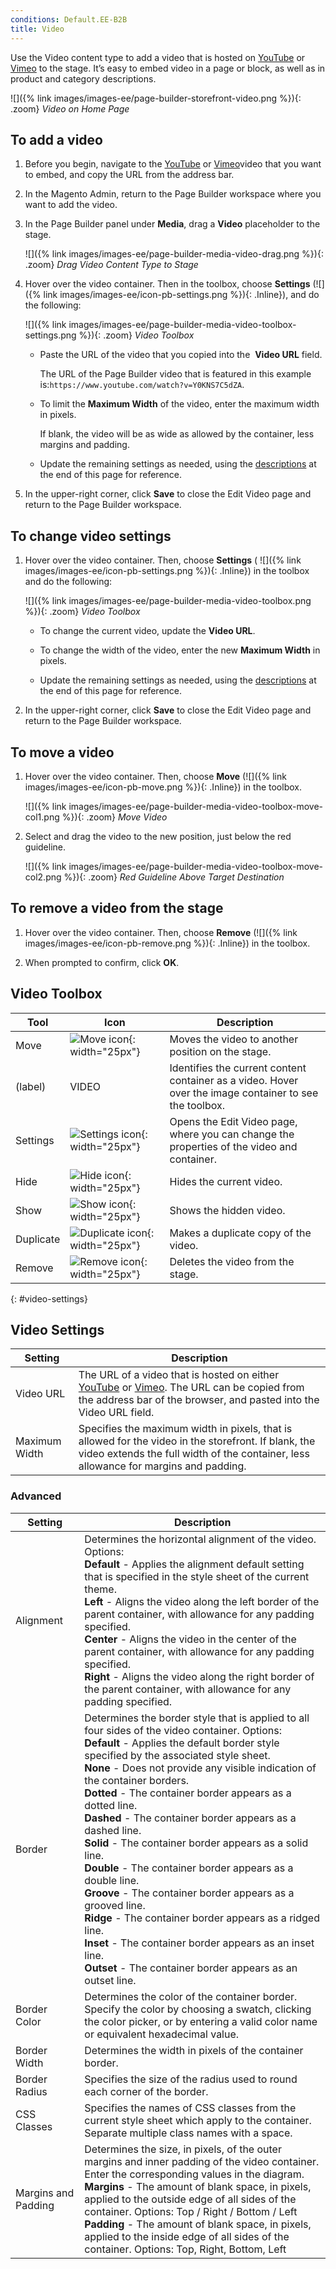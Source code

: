```yaml
---
conditions: Default.EE-B2B
title: Video
---
```


Use the Video content type to add a video that is hosted on [YouTube][1] or [Vimeo][2] to the stage. It’s easy to embed video in a page or block, as well as in product and category descriptions.

![]({% link images/images-ee/page-builder-storefront-video.png %}){: .zoom}
_Video on Home Page_

## To add a video

1. Before you begin, navigate to the [YouTube][1] or [Vimeo][2]video that you want to embed, and copy the URL from the address bar.

1. In the Magento Admin, return to the Page Builder workspace where you want to add the video.

1. In the Page Builder panel under **Media**, drag a **Video** placeholder to the stage.

   ![]({% link images/images-ee/page-builder-media-video-drag.png %}){: .zoom}
   _Drag Video Content Type to Stage_

1. Hover over the video container. Then in the toolbox, choose **Settings** (![]({% link images/images-ee/icon-pb-settings.png %}){: .Inline}), and do the following:

   ![]({% link images/images-ee/page-builder-media-video-toolbox-settings.png %}){: .zoom}
   _Video Toolbox_

   - Paste the URL of the video that you copied into the  **Video URL** field.

      The URL of the Page Builder video that is featured in this example is:`https://www.youtube.com/watch?v=Y0KNS7C5dZA`.

   - To limit the **Maximum Width** of the video, enter the maximum width in pixels.

      If blank, the video will be as wide as allowed by the container, less margins and padding.

   - Update the remaining settings as needed, using the [descriptions](#video-settings) at the end of this page for reference.

1. In the upper-right corner, click **Save** to close the Edit Video page and return to the Page Builder workspace.

## To change video settings

1. Hover over the video container. Then, choose **Settings** ( ![]({% link images/images-ee/icon-pb-settings.png %}){: .Inline}) in the toolbox and do the following:

   ![]({% link images/images-ee/page-builder-media-video-toolbox.png %}){: .zoom}
   _Video Toolbox_

   - To change the current video, update the **Video URL**.

   - To change the width of the video, enter the new **Maximum Width** in pixels.

   - Update the remaining settings as needed, using the [descriptions](#video-settings) at the end of this page for reference.

1. In the upper-right corner, click **Save** to close the Edit Video page and return to the Page Builder workspace.

## To move a video

1. Hover over the video container. Then, choose **Move** (![]({% link images/images-ee/icon-pb-move.png %}){: .Inline}) in the toolbox.

   ![]({% link images/images-ee/page-builder-media-video-toolbox-move-col1.png %}){: .zoom}
   _Move Video_

1. Select and drag the video to the new position, just below the red guideline.

   ![]({% link images/images-ee/page-builder-media-video-toolbox-move-col2.png %}){: .zoom}
   _Red Guideline Above Target Destination_

## To remove a video from the stage

1. Hover over the video container. Then, choose **Remove** (![]({% link images/images-ee/icon-pb-remove.png %}){: .Inline}) in the toolbox.

1. When prompted to confirm, click **OK**.

## Video Toolbox

|Tool|Icon|Description|
|--- |--- |--- |
|Move|![Move icon]({{site.baseurl}}/images/images-ee/icon-pb-move.png){: width="25px"}|Moves the video to another position on the stage.|
|(label)|VIDEO|Identifies the current content container as a video. Hover over the image container to see the toolbox.|
|Settings|![Settings icon]({{site.baseurl}}/images/images-ee/icon-pb-settings.png){: width="25px"}|Opens the Edit Video page, where you can change the properties of the video and container.|
|Hide|![Hide icon]({{site.baseurl}}/images/images-ee/icon-pb-hide.png){: width="25px"}|Hides the current video.|
|Show|![Show icon]({{site.baseurl}}/images/images-ee/icon-pb-show.png){: width="25px"}|Shows the  hidden video.|
|Duplicate|![Duplicate icon]({{site.baseurl}}/images/images-ee/icon-pb-duplicate.png){: width="25px"}|Makes a duplicate copy of the video.|
|Remove|![Remove icon]({{site.baseurl}}/images/images-ee/icon-pb-remove.png){: width="25px"}|Deletes the video from the stage.|

{: #video-settings}
## Video Settings

|Setting|Description|
|--- |--- |
|Video URL|The URL of a video that is hosted on either [YouTube][1] or [Vimeo][2]. The URL can be copied from the address bar of the browser, and pasted into the Video URL field.|
|Maximum Width|Specifies the maximum width in pixels, that is allowed for the video in the storefront. If blank, the video extends the full width of the container, less allowance for margins and padding.|

### Advanced

|Setting|Description|
|--- |--- |
|Alignment|Determines the horizontal alignment of the video. Options: <br/>**Default** - Applies the alignment default setting that is specified in the style sheet of the current theme. <br/>**Left** - Aligns the video along the left border of the parent container, with allowance for any padding  specified. <br/>**Center** - Aligns the video in the center of the parent container, with allowance for any padding specified. <br/>**Right** - Aligns the video along the right border of the parent container, with allowance for any padding  specified.|
|Border|Determines the border style that is applied to all four sides of the video container. Options: <br/>**Default** - Applies the default border style specified by the associated style sheet. <br/>**None** - Does not  provide any visible indication of the container borders. <br/>**Dotted** - The container border appears as a dotted line. <br/>**Dashed** - The container border appears as a dashed line. <br/>**Solid** - The container border appears as a solid line. <br/>**Double** - The container border appears as a double line. <br/>**Groove** - The container border appears as a grooved line. <br/>**Ridge** - The container border appears as a ridged line. <br/>**Inset** - The container border appears as an inset line. <br/>**Outset** - The container border appears as an outset line.|
|Border Color|Determines the color of the container border. Specify the color by choosing a swatch, clicking the color picker, or by entering a valid color name or equivalent hexadecimal value.|
|Border Width|Determines the width in pixels of the container border.|
|Border Radius|Specifies the size of the radius used to round each corner of the border.|
|CSS Classes|Specifies the names of CSS classes from the current style sheet  which apply to the container. Separate multiple class names with a space.|
|Margins and Padding|Determines the size, in pixels, of the outer margins and inner padding of the video container. Enter the corresponding values in the diagram. <br/>**Margins** - The amount of blank space, in pixels, applied  to the outside edge of all sides of the container. Options: Top / Right / Bottom / Left <br/>**Padding** - The amount of blank space, in pixels, applied  to the inside edge of all sides of the container. Options: Top, Right, Bottom, Left|

[1]: https://www.youtube.com/
[2]: https://vimeo.com/
